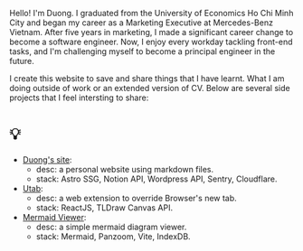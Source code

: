 Hello! I'm Duong. I graduated from the University of Economics Ho Chi Minh City and began my career as a Marketing Executive at Mercedes-Benz Vietnam. After five years in marketing, I made a significant career change to become a software engineer. Now, I enjoy every workday tackling front-end tasks, and I'm challenging myself to become a principal engineer in the future.

I create this website to save and share things that I have learnt. What I am doing outside of work or an extended version of CV. Below are several side projects that I feel intersting to share:

# 💡

- [Duong's site](https://duongital.com):
  - desc: a personal website using markdown files.
  - stack: Astro SSG, Notion API, Wordpress API, Sentry, Cloudflare.
- [Utab](https://github.com/duongital/project-utab):
  - desc: a web extension to override Browser's new tab.
  - stack: ReactJS, TLDraw Canvas API.
- [Mermaid Viewer](https://github.com/duongital/project-mermaid):
  - desc: a simple mermaid diagram viewer.
  - stack: Mermaid, Panzoom, Vite, IndexDB.
